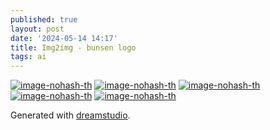 ```yaml
---
published: true
layout: post
date: '2024-05-14 14:17'
title: Img2img - bunsen logo
tags: ai 
---
```



[![image-nohash-th](https://i.imgur.com/P2YIkchb.png)](https://i.imgur.com/P2YIkch.png)
[![image-nohash-th](https://i.imgur.com/sEHjy7hb.png)](https://i.imgur.com/sEHjy7h.png)
[![image-nohash-th](https://i.imgur.com/uioJFFsb.png)](https://i.imgur.com/uioJFFs.png)  
[![image-nohash-th](https://i.imgur.com/wUvNXIJb.png)](https://i.imgur.com/wUvNXIJ.png)
[![image-nohash-th](https://i.imgur.com/9Aw5eG6b.png)](https://i.imgur.com/9Aw5eG6.png)

Generated with [dreamstudio](https://beta.dreamstudio.ai).